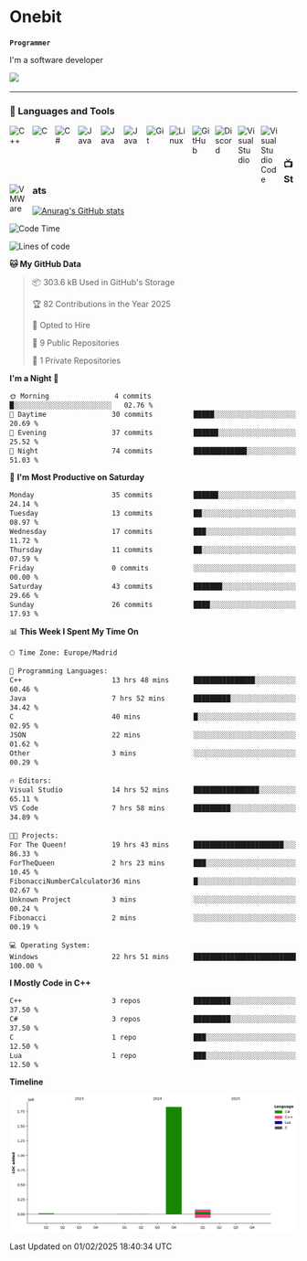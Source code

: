 # Onebit

**`Programmer`**

I'm a software developer

   ![](https://komarev.com/ghpvc/?username=onebit5&color=blueviolet)

---

### 🧰 Languages and Tools

<img align="left" alt="C++" width="30px" style="padding-right:10px;" src="https://cdn.jsdelivr.net/gh/devicons/devicon/icons/cplusplus/cplusplus-original.svg" />
<img align="left" alt="C" width="30px" style="padding-right:10px;" src="https://cdn.jsdelivr.net/gh/devicons/devicon/icons/c/c-original.svg" />
<img align="left" alt="C#" width="30px" style="padding-right:10px;" src="https://cdn.jsdelivr.net/gh/devicons/devicon/icons/csharp/csharp-original.svg" />
<img align="left" alt="Java" width="30px" style="padding-right:10px;" src="https://cdn.jsdelivr.net/gh/devicons/devicon/icons/java/java-original.svg"/>
<img align="left" alt="Java" width="30px" style="padding-right:10px;" src="https://cdn.jsdelivr.net/gh/devicons/devicon/icons/lua/lua-original.svg"/>
<img align="left" alt="Java" width="30px" style="padding-right:10px;" src="https://cdn.jsdelivr.net/gh/devicons/devicon/icons/unity/unity-original.svg"/>
<img align="left" alt="Git" width="30px" style="padding-right:10px;" src="https://cdn.jsdelivr.net/gh/devicons/devicon/icons/git/git-original.svg" />
<img align="left" alt="Linux" width="30px" style="padding-right:10px;" src="https://cdn.jsdelivr.net/gh/devicons/devicon/icons/linux/linux-original.svg" />
<img align="left" alt="GitHub" width="30px" style="padding-right:10px;" src="https://cdn.jsdelivr.net/gh/devicons/devicon/icons/github/github-original.svg" />
<img align="left" alt="Discord" width="30px" style="padding-right:10px;" src="https://cdn.jsdelivr.net/npm/simple-icons@3.13.0/icons/discord.svg" />
<img align="left" alt="Visual Studio" width="30px" style="padding-right:10px;" src="https://cdn.jsdelivr.net/npm/simple-icons@3.13.0/icons/visualstudio.svg" />
<img align="left" alt="Visual Studio Code" width="30px" style="padding-right:10px;" src="https://cdn.jsdelivr.net/npm/simple-icons@3.13.0/icons/visualstudiocode.svg" />
<img align="left" alt="VMWare" width="30px" style="padding-right:10px;" src="https://cdn.jsdelivr.net/npm/simple-icons@3.13.0/icons/vmware.svg" />
<br />

#

### 📺 Stats
[![Anurag's GitHub stats](https://github-readme-stats.vercel.app/api?username=onebit5&show_icons=true&theme=radical)](https://github.com/anuraghazra/github-readme-stats)                
<!--START_SECTION:waka-->
![Code Time](http://img.shields.io/badge/Code%20Time-31%20hrs%2053%20mins-blue)

![Lines of code](https://img.shields.io/badge/From%20Hello%20World%20I%27ve%20Written-1.9%20million%20lines%20of%20code-blue)

**🐱 My GitHub Data** 

> 📦 303.6 kB Used in GitHub's Storage 
 > 
> 🏆 82 Contributions in the Year 2025
 > 
> 💼 Opted to Hire
 > 
> 📜 9 Public Repositories 
 > 
> 🔑 1 Private Repositories 
 > 
**I'm a Night 🦉** 

```text
🌞 Morning                4 commits           █░░░░░░░░░░░░░░░░░░░░░░░░   02.76 % 
🌆 Daytime                30 commits          █████░░░░░░░░░░░░░░░░░░░░   20.69 % 
🌃 Evening                37 commits          ██████░░░░░░░░░░░░░░░░░░░   25.52 % 
🌙 Night                  74 commits          █████████████░░░░░░░░░░░░   51.03 % 
```
📅 **I'm Most Productive on Saturday** 

```text
Monday                   35 commits          ██████░░░░░░░░░░░░░░░░░░░   24.14 % 
Tuesday                  13 commits          ██░░░░░░░░░░░░░░░░░░░░░░░   08.97 % 
Wednesday                17 commits          ███░░░░░░░░░░░░░░░░░░░░░░   11.72 % 
Thursday                 11 commits          ██░░░░░░░░░░░░░░░░░░░░░░░   07.59 % 
Friday                   0 commits           ░░░░░░░░░░░░░░░░░░░░░░░░░   00.00 % 
Saturday                 43 commits          ███████░░░░░░░░░░░░░░░░░░   29.66 % 
Sunday                   26 commits          ████░░░░░░░░░░░░░░░░░░░░░   17.93 % 
```


📊 **This Week I Spent My Time On** 

```text
🕑︎ Time Zone: Europe/Madrid

💬 Programming Languages: 
C++                      13 hrs 48 mins      ███████████████░░░░░░░░░░   60.46 % 
Java                     7 hrs 52 mins       █████████░░░░░░░░░░░░░░░░   34.42 % 
C                        40 mins             █░░░░░░░░░░░░░░░░░░░░░░░░   02.95 % 
JSON                     22 mins             ░░░░░░░░░░░░░░░░░░░░░░░░░   01.62 % 
Other                    3 mins              ░░░░░░░░░░░░░░░░░░░░░░░░░   00.29 % 

🔥 Editors: 
Visual Studio            14 hrs 52 mins      ████████████████░░░░░░░░░   65.11 % 
VS Code                  7 hrs 58 mins       █████████░░░░░░░░░░░░░░░░   34.89 % 

🐱‍💻 Projects: 
For The Queen!           19 hrs 43 mins      ██████████████████████░░░   86.33 % 
ForTheQueen              2 hrs 23 mins       ███░░░░░░░░░░░░░░░░░░░░░░   10.45 % 
FibonacciNumberCalculator36 mins             █░░░░░░░░░░░░░░░░░░░░░░░░   02.67 % 
Unknown Project          3 mins              ░░░░░░░░░░░░░░░░░░░░░░░░░   00.24 % 
Fibonacci                2 mins              ░░░░░░░░░░░░░░░░░░░░░░░░░   00.19 % 

💻 Operating System: 
Windows                  22 hrs 51 mins      █████████████████████████   100.00 % 
```

**I Mostly Code in C++** 

```text
C++                      3 repos             █████████░░░░░░░░░░░░░░░░   37.50 % 
C#                       3 repos             █████████░░░░░░░░░░░░░░░░   37.50 % 
C                        1 repo              ███░░░░░░░░░░░░░░░░░░░░░░   12.50 % 
Lua                      1 repo              ███░░░░░░░░░░░░░░░░░░░░░░   12.50 % 
```



**Timeline**

![Lines of Code chart](https://raw.githubusercontent.com/Onebit5/Onebit5/main/assets/bar_graph.png)


 Last Updated on 01/02/2025 18:40:34 UTC
<!--END_SECTION:waka-->
